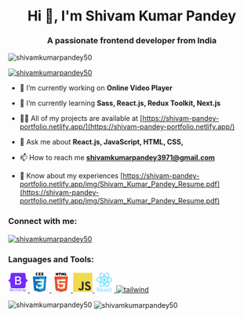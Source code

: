 <h1 align="center">Hi 👋, I'm Shivam Kumar Pandey</h1>
<h3 align="center">A passionate frontend developer from India</h3>

<p align="left"> <img src="https://komarev.com/ghpvc/?username=shivamkumarpandey50&label=Profile%20views&color=0e75b6&style=flat" alt="shivamkumarpandey50" /> </p>

<p align="left"> <a href="https://github.com/ryo-ma/github-profile-trophy"><img src="https://github-profile-trophy.vercel.app/?username=shivamkumarpandey50" alt="shivamkumarpandey50" /></a> </p>

- 🔭 I’m currently working on **Online Video Player**

- 🌱 I’m currently learning **Sass, React.js, Redux Toolkit, Next.js**

- 👨‍💻 All of my projects are available at [https://shivam-pandey-portfolio.netlify.app/](https://shivam-pandey-portfolio.netlify.app/)

- 💬 Ask me about **React.js, JavaScript, HTML, CSS,**

- 📫 How to reach me **shivamkumarpandey3971@gmail.com**

- 📄 Know about my experiences [https://shivam-pandey-portfolio.netlify.app/img/Shivam_Kumar_Pandey_Resume.pdf](https://shivam-pandey-portfolio.netlify.app/img/Shivam_Kumar_Pandey_Resume.pdf)

<h3 align="left">Connect with me:</h3>
<p align="left">
<a href="https://linkedin.com/in/shivamkumarpandey50" target="blank"><img align="center" src="https://raw.githubusercontent.com/rahuldkjain/github-profile-readme-generator/master/src/images/icons/Social/linked-in-alt.svg" alt="shivamkumarpandey50" height="30" width="40" /></a>
</p>

<h3 align="left">Languages and Tools:</h3>
<p align="left"> <a href="https://getbootstrap.com" target="_blank" rel="noreferrer"> <img src="https://raw.githubusercontent.com/devicons/devicon/master/icons/bootstrap/bootstrap-plain-wordmark.svg" alt="bootstrap" width="40" height="40"/> </a> <a href="https://www.w3schools.com/css/" target="_blank" rel="noreferrer"> <img src="https://raw.githubusercontent.com/devicons/devicon/master/icons/css3/css3-original-wordmark.svg" alt="css3" width="40" height="40"/> </a> <a href="https://www.w3.org/html/" target="_blank" rel="noreferrer"> <img src="https://raw.githubusercontent.com/devicons/devicon/master/icons/html5/html5-original-wordmark.svg" alt="html5" width="40" height="40"/> </a> <a href="https://developer.mozilla.org/en-US/docs/Web/JavaScript" target="_blank" rel="noreferrer"> <img src="https://raw.githubusercontent.com/devicons/devicon/master/icons/javascript/javascript-original.svg" alt="javascript" width="40" height="40"/> </a> <a href="https://reactjs.org/" target="_blank" rel="noreferrer"> <img src="https://raw.githubusercontent.com/devicons/devicon/master/icons/react/react-original-wordmark.svg" alt="react" width="40" height="40"/> </a> <a href="https://tailwindcss.com/" target="_blank" rel="noreferrer"> <img src="https://www.vectorlogo.zone/logos/tailwindcss/tailwindcss-icon.svg" alt="tailwind" width="40" height="40"/> </a> </p>

<p><img align="left" src="https://github-readme-stats.vercel.app/api/top-langs?username=shivamkumarpandey50&show_icons=true&locale=en&layout=compact" alt="shivamkumarpandey50" /></p>

<p>&nbsp;<img align="center" src="https://github-readme-stats.vercel.app/api?username=shivamkumarpandey50&show_icons=true&locale=en" alt="shivamkumarpandey50" /></p>
